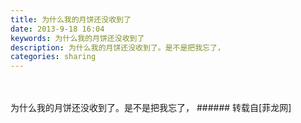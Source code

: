 ```yaml
---
title: 为什么我的月饼还没收到了
date: 2013-9-18 16:04
keywords: 为什么我的月饼还没收到了
description: 为什么我的月饼还没收到了。是不是把我忘了，
categories: sharing
---
```

<td class="t_f" id="postmessage_50881">

<br/>
<br/>
为什么我的月饼还没收到了。是不是把我忘了，<img alt="" border="0" onclick="" onmouseover="" smilieid="89" src="static/image/smiley/qiubilong/11.gif"/></td>
###### 转载自[菲龙网]